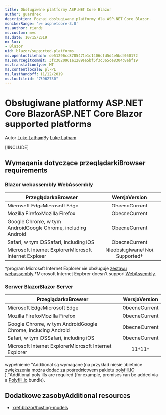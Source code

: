 ```yaml
---
title: Obsługiwane platformy ASP.NET Core Blazor
author: guardrex
description: Poznaj obsługiwane platformy dla ASP.NET Core Blazor.
monikerRange: '>= aspnetcore-3.0'
ms.author: riande
ms.custom: mvc
ms.date: 10/15/2019
no-loc:
- Blazor
uid: blazor/supported-platforms
ms.openlocfilehash: de51296cc8785474e1c1406cfd5d4e5bd4050172
ms.sourcegitcommit: 3fc3020961e1289ee5bf5f3c365ce8304d8ebf19
ms.translationtype: MT
ms.contentlocale: pl-PL
ms.lasthandoff: 11/12/2019
ms.locfileid: "73962730"
---
```

# <a name="aspnet-core-opno-locblazor-supported-platforms"></a><span data-ttu-id="f747a-103">Obsługiwane platformy ASP.NET Core Blazor</span><span class="sxs-lookup"><span data-stu-id="f747a-103">ASP.NET Core Blazor supported platforms</span></span>

<span data-ttu-id="f747a-104">Autor [Luke Latham](https://github.com/guardrex)</span><span class="sxs-lookup"><span data-stu-id="f747a-104">By [Luke Latham](https://github.com/guardrex)</span></span>

[!INCLUDE[](~/includes/blazorwasm-preview-notice.md)]

## <a name="browser-requirements"></a><span data-ttu-id="f747a-105">Wymagania dotyczące przeglądarki</span><span class="sxs-lookup"><span data-stu-id="f747a-105">Browser requirements</span></span>

### <a name="opno-locblazor-webassembly"></a>Blazor<span data-ttu-id="f747a-106"> webassembly</span><span class="sxs-lookup"><span data-stu-id="f747a-106"> WebAssembly</span></span>

| <span data-ttu-id="f747a-107">Przeglądarka</span><span class="sxs-lookup"><span data-stu-id="f747a-107">Browser</span></span>                          | <span data-ttu-id="f747a-108">Wersja</span><span class="sxs-lookup"><span data-stu-id="f747a-108">Version</span></span>               |
| -------------------------------- | :-------------------: |
| <span data-ttu-id="f747a-109">Microsoft Edge</span><span class="sxs-lookup"><span data-stu-id="f747a-109">Microsoft Edge</span></span>                   | <span data-ttu-id="f747a-110">Obecne</span><span class="sxs-lookup"><span data-stu-id="f747a-110">Current</span></span>               |
| <span data-ttu-id="f747a-111">Mozilla Firefox</span><span class="sxs-lookup"><span data-stu-id="f747a-111">Mozilla Firefox</span></span>                  | <span data-ttu-id="f747a-112">Obecne</span><span class="sxs-lookup"><span data-stu-id="f747a-112">Current</span></span>               |
| <span data-ttu-id="f747a-113">Google Chrome, w tym Android</span><span class="sxs-lookup"><span data-stu-id="f747a-113">Google Chrome, including Android</span></span> | <span data-ttu-id="f747a-114">Obecne</span><span class="sxs-lookup"><span data-stu-id="f747a-114">Current</span></span>               |
| <span data-ttu-id="f747a-115">Safari, w tym iOS</span><span class="sxs-lookup"><span data-stu-id="f747a-115">Safari, including iOS</span></span>            | <span data-ttu-id="f747a-116">Obecne</span><span class="sxs-lookup"><span data-stu-id="f747a-116">Current</span></span>               |
| <span data-ttu-id="f747a-117">Microsoft Internet Explorer</span><span class="sxs-lookup"><span data-stu-id="f747a-117">Microsoft Internet Explorer</span></span>      | <span data-ttu-id="f747a-118">Nieobsługiwane&dagger;</span><span class="sxs-lookup"><span data-stu-id="f747a-118">Not Supported&dagger;</span></span> |

<span data-ttu-id="f747a-119">&dagger;program Microsoft Internet Explorer nie obsługuje [zestawu webassembly](https://webassembly.org).</span><span class="sxs-lookup"><span data-stu-id="f747a-119">&dagger;Microsoft Internet Explorer doesn't support [WebAssembly](https://webassembly.org).</span></span>

### <a name="opno-locblazor-server"></a><span data-ttu-id="f747a-120">Serwer Blazor</span><span class="sxs-lookup"><span data-stu-id="f747a-120">Blazor Server</span></span>

| <span data-ttu-id="f747a-121">Przeglądarka</span><span class="sxs-lookup"><span data-stu-id="f747a-121">Browser</span></span>                          | <span data-ttu-id="f747a-122">Wersja</span><span class="sxs-lookup"><span data-stu-id="f747a-122">Version</span></span>    |
| -------------------------------- | :--------: |
| <span data-ttu-id="f747a-123">Microsoft Edge</span><span class="sxs-lookup"><span data-stu-id="f747a-123">Microsoft Edge</span></span>                   | <span data-ttu-id="f747a-124">Obecne</span><span class="sxs-lookup"><span data-stu-id="f747a-124">Current</span></span>    |
| <span data-ttu-id="f747a-125">Mozilla Firefox</span><span class="sxs-lookup"><span data-stu-id="f747a-125">Mozilla Firefox</span></span>                  | <span data-ttu-id="f747a-126">Obecne</span><span class="sxs-lookup"><span data-stu-id="f747a-126">Current</span></span>    |
| <span data-ttu-id="f747a-127">Google Chrome, w tym Android</span><span class="sxs-lookup"><span data-stu-id="f747a-127">Google Chrome, including Android</span></span> | <span data-ttu-id="f747a-128">Obecne</span><span class="sxs-lookup"><span data-stu-id="f747a-128">Current</span></span>    |
| <span data-ttu-id="f747a-129">Safari, w tym iOS</span><span class="sxs-lookup"><span data-stu-id="f747a-129">Safari, including iOS</span></span>            | <span data-ttu-id="f747a-130">Obecne</span><span class="sxs-lookup"><span data-stu-id="f747a-130">Current</span></span>    |
| <span data-ttu-id="f747a-131">Microsoft Internet Explorer</span><span class="sxs-lookup"><span data-stu-id="f747a-131">Microsoft Internet Explorer</span></span>      | <span data-ttu-id="f747a-132">11&dagger;</span><span class="sxs-lookup"><span data-stu-id="f747a-132">11&dagger;</span></span> |

<span data-ttu-id="f747a-133">wypełnienie &dagger;Additional są wymagane (na przykład niesie obietnice zwiększenia można dodać za pośrednictwem pakietu [polyfill.IO](https://polyfill.io/v3/) ).</span><span class="sxs-lookup"><span data-stu-id="f747a-133">&dagger;Additional polyfills are required (for example, promises can be added via a [Polyfill.io](https://polyfill.io/v3/) bundle).</span></span>

## <a name="additional-resources"></a><span data-ttu-id="f747a-134">Dodatkowe zasoby</span><span class="sxs-lookup"><span data-stu-id="f747a-134">Additional resources</span></span>

* <xref:blazor/hosting-models>
